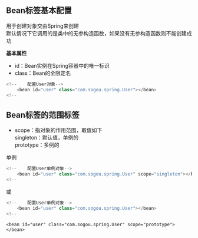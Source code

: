 ## Bean标签基本配置  
用于创建对象交由Spring来创建  
默认情况下它调用的是类中的无参构造函数，如果没有无参构造函数则不能创建成功  
  
**基本属性**  
+ id：Bean实例在Spring容器中的唯一标识  
+ class：Bean的全限定名  
  
```java
<!--    配置User对象-->
    <bean id="user" class="com.sogou.spring.User"></bean>
<!--
```  
## Bean标签的范围标签  
+ scope：指对象的作用范围，取值如下  
singleton：默认值，单例的  
prototype：多例的  

单例
```java
<!--    配置User单例对象-->
    <bean id="user" class="com.sogou.spring.User" scope="singleton"></bean>
<!--
```  
或
```java
<!--    配置User单例对象-->
    <bean id="user" class="com.sogou.spring.User"></bean>
<!--
```
<!--    配置User多例对象-->
    <bean id="user" class="com.sogou.spring.User" scope="prototype"></bean>
<!--
```  
